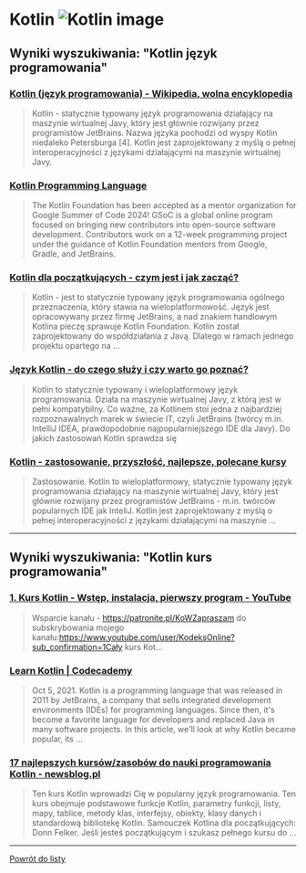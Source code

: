 # __Kotlin ![Kotlin image](https://www.tiobe.com/wp-content/themes/tiobe/tiobe-index/images/Kotlin.png)__ 
 
## Wyniki wyszukiwania: "Kotlin język programowania" 
 
### [Kotlin (język programowania) - Wikipedia, wolna encyklopedia](https://pl.wikipedia.org/wiki/Kotlin_(język_programowania)) 
 
 > Kotlin - statycznie typowany język programowania działający na maszynie wirtualnej Javy, który jest głównie rozwijany przez programistów JetBrains. Nazwa języka pochodzi od wyspy Kotlin niedaleko Petersburga [4]. Kotlin jest zaprojektowany z myślą o pełnej interoperacyjności z językami działającymi na maszynie wirtualnej Javy.
 
 
 
 
### [Kotlin Programming Language](https://kotlinlang.org/) 
 
 > The Kotlin Foundation has been accepted as a mentor organization for Google Summer of Code 2024! GSoC is a global online program focused on bringing new contributors into open-source software development. Contributors work on a 12-week programming project under the guidance of Kotlin Foundation mentors from Google, Gradle, and JetBrains.
 
 
 
 
### [Kotlin dla początkujących - czym jest i jak zacząć?](https://bykowski.pl/kotlin-dla-poczatkujacych-czym-jest-i-jak-zaczac/) 
 
 > Kotlin - jest to statycznie typowany język programowania ogólnego przeznaczenia, który stawia na wieloplatformowość. Język jest opracowywany przez firmę JetBrains, a nad znakiem handlowym Kotlina pieczę sprawuje Kotlin Foundation. Kotlin został zaprojektowany do współdziałania z Javą. Dlatego w ramach jednego projektu opartego na ...
 
 
 
 
### [Język Kotlin - do czego służy i czy warto go poznać?](https://blog.strefakursow.pl/jezyk-kotlin-do-czego-sluzy-i-czy-warto-go-poznac/) 
 
 > Kotlin to statycznie typowany i wieloplatformowy język programowania. Działa na maszynie wirtualnej Javy, z którą jest w pełni kompatybilny. Co ważne, za Kotlinem stoi jedna z najbardziej rozpoznawalnych marek w świecie IT, czyli JetBrains (twórcy m.in. IntelliJ IDEA, prawdopodobnie najpopularniejszego IDE dla Javy). Do jakich zastosowań Kotlin sprawdza się
 
 
 
 
### [Kotlin - zastosowanie, przyszłość, najlepsze, polecane kursy](https://jaki-jezyk-programowania.pl/technologie/kotlin/) 
 
 > Zastosowanie. Kotlin to wieloplatformowy, statycznie typowany język programowania działający na maszynie wirtualnej Javy, który jest głównie rozwijany przez programistów JetBrains - m.in. twórców popularnych IDE jak InteliJ. Kotlin jest zaprojektowany z myślą o pełnej interoperacyjności z językami działającymi na maszynie ...
 
 
 
 

 
---
 
## Wyniki wyszukiwania: "Kotlin kurs programowania" 
 
### [1. Kurs Kotlin - Wstęp, instalacja, pierwszy program - YouTube](https://www.youtube.com/watch?v=RfiY8RKhV3U) 
 
 > Wsparcie kanału - https://patronite.pl/KoWZapraszam do subskrybowania mojego kanału:https://www.youtube.com/user/KodeksOnline?sub_confirmation=1Cały kurs Kot...
 
 
 
 
### [Learn Kotlin | Codecademy](https://www.codecademy.com/learn/learn-kotlin) 
 
 > Oct 5, 2021. Kotlin is a programming language that was released in 2011 by JetBrains, a company that sells integrated development environments (IDEs) for programming languages. Since then, it's become a favorite language for developers and replaced Java in many software projects. In this article, we'll look at why Kotlin became popular, its ...
 
 
 
 
### [17 najlepszych kursów/zasobów do nauki programowania Kotlin - newsblog.pl](https://newsblog.pl/17-najlepszych-kursow-zasobow-do-nauki-programowania-kotlin/) 
 
 > Ten kurs Kotlin wprowadzi Cię w popularny język programowania. Ten kurs obejmuje podstawowe funkcje Kotlin, parametry funkcji, listy, mapy, tablice, metody klas, interfejsy, obiekty, klasy danych i standardową bibliotekę Kotlin. Samouczek Kotlina dla początkujących: Donn Felker. Jeśli jesteś początkującym i szukasz pełnego kursu do ...
 
 
 
 

 
---
 
 [Powrót do listy](../top20.md)